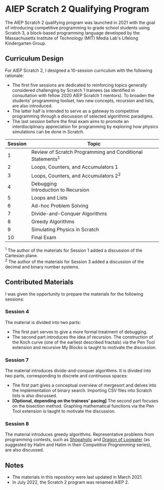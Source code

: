 # AIEP Scratch 2 Qualifying Program
The AIEP Scratch 2 qualifying program was launched in 2021 with the goal of introducing competitive programming to grade school students using Scratch 3, a block-based programming language developed by the Massachusetts Institute of Technology (MIT) Media Lab's Lifelong Kindergarten Group.

## Curriculum Design
For AIEP Scratch 2, I designed a 10-session curriculum with the following rationale:
- The first five sessions are dedicated to reinforcing topics generally considered challenging by Scratch 1 trainees (as identified in consultation with fellow 2020 AIEP Scratch 1 mentors). To broaden the students' programming toolset, two new concepts, recursion and lists, are also introduced. 
- The latter half is intended to serve as a gateway to competitive programming through a discussion of selected algorithmic paradigms. 
- The last session before the final exam aims to promote an interdisciplinary appreciation for programming by exploring how physics simulations can be done in Scratch.

Session | Topic
-- | --
1 | Review of Scratch Programming and Conditional Statements<sup>1</sup>
2 | Loops, Counters, and Accumulators 1
3 | Loops, Counters, and Accumulators 2<sup>2</sup>
4 | Debugging<br>Introduction to Recursion
5 | Loops and Lists
6 | Ad-hoc Problem Solving
7 | Divide-and-Conquer Algorithms
8 | Greedy Algorithms
9 | Simulating Physics in Scratch
10 | Final Exam

<sup>1</sup> The author of the materials for Session 1 added a discussion of the Cartesian plane. <br>
<sup>2</sup> The author of the materials for Session 3 added a discussion of the decimal and binary number systems.

## Contributed Materials
I was given the opportunity to prepare the materials for the following sessions:

### Session 4
The material is divided into two parts:
- The first part serves to give a more formal treatment of debugging.
- The second part introduces the idea of recursion. The construction of the Koch curve (one of the earliest described fractals) via the Pen Tool extension and recursive My Blocks is taught to motivate the discussion.

### Session 7
The material introduces divide-and-conquer algorithms. It is divided into two parts, corresponding to discrete and continuous spaces:
- The first part gives a conceptual overview of mergesort and delves into the implementation of binary search. Importing CSV files into Scratch lists is also discussed.
- <b>[Optional, depending on the trainees' pacing]</b> The second part focuses on the bisection method. Graphing mathematical functions via the Pen Tool extension is taught to motivate the discussion.

### Session 8
The material introduces greedy algorithms. Representative problems from programming contests, such as [Shopaholic](https://open.kattis.com/problems/shopaholic) and [Dragon of Loowater](https://open.kattis.com/problems/loowater) (as suggested by Halim and Halim in their <i>Competitive Programming</i> series), are also discussed.

## Notes
- The materials in this repository were last updated in March 2021.
- In July 2022, the Scratch 2 program was renamed AIEP 2.
